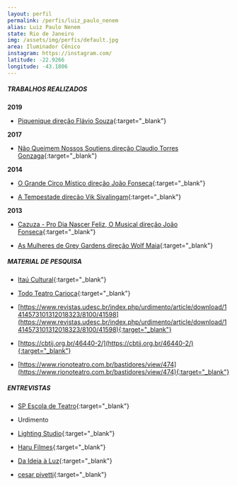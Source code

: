 ```yaml
---
layout: perfil
permalink: /perfis/luiz_paulo_nenem
alias: Luiz Paulo Nenem
state: Rio de Janeiro
img: /assets/img/perfis/default.jpg
area: Iluminador Cênico
instagram: https://instagram.com/
latitude: -22.9266
longitude: -43.1806
---
```


##### **TRABALHOS REALIZADOS**

**2019**

- [Piquenique direção Flávio Souza](https://www.youtube.com/watch?v=xGv1HVWzlRA){:target="_blank"}

**2017**

- [Não Queimem Nossos Soutiens direção Claudio Torres Gonzaga](https://www.youtube.com/watch?v=VkxHyoH5ayg){:target="_blank"}

**2014**

- [O Grande Circo Místico direção João Fonseca](https://www.youtube.com/watch?v=ZMATlB2W4mk&list=RDi8PDibz2HpY&index=2){:target="_blank"}

- [A Tempestade direção Vik Sivalingam](https://www.youtube.com/watch?v=TJJ3cprdIuU){:target="_blank"}

**2013**

- [Cazuza - Pro Dia Nascer Feliz, O Musical direção João Fonseca](https://www.youtube.com/watch?v=2vUiqm85AxY){:target="_blank"}

- [As Mulheres de Grey Gardens direção Wolf Maia](https://www.youtube.com/watch?v=j_A20f512dg){:target="_blank"}

##### **MATERIAL DE PESQUISA**

- [Itaú Cultural](https://enciclopedia.itaucultural.org.br/pessoa359421/luiz-paulo-nenen){:target="_blank"}

- [Todo Teatro Carioca](http://www.todoteatrocarioca.com.br/pessoa/635/luiz-paulo-nenem){:target="_blank"}

- [https://www.revistas.udesc.br/index.php/urdimento/article/download/1414573101312018323/8100/41598](https://www.revistas.udesc.br/index.php/urdimento/article/download/1414573101312018323/8100/41598){:target="_blank"}

- [https://cbtij.org.br/46440-2/](https://cbtij.org.br/46440-2/){:target="_blank"}

- [https://www.rionoteatro.com.br/bastidores/view/474](https://www.rionoteatro.com.br/bastidores/view/474){:target="_blank"}

##### **ENTREVISTAS**

- [SP Escola de Teatro](https://www.spescoladeteatro.org.br/coluna/mestres-da-iluminacao-cenica-moderna-nos-palcos-brasileiros){:target="_blank"}

- Urdimento

- [Lighting Studio](https://www.youtube.com/watch?v=rrLtqVp8z-0){:target="_blank"}

- [Haru Filmes](https://www.youtube.com/results?search_query=iluminador+luiz+paulo+nenem){:target="_blank"}

- [Da Ideia à Luz](https://www.youtube.com/watch?v=3WK4y7KRtXU){:target="_blank"}

- [cesar pivetti](https://www.youtube.com/watch?v=F_5YCd92XDU){:target="_blank"}
